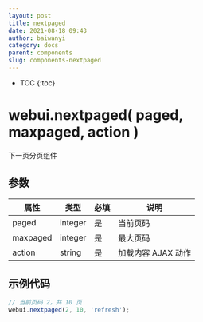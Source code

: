 ```yaml
---
layout: post
title: nextpaged
date: 2021-08-18 09:43
author: baiwanyi
category: docs
parent: components
slug: components-nextpaged
---
```

* TOC
{:toc}

# webui.nextpaged( paged, maxpaged, action )
下一页分页组件

## 参数

| 属性     | 类型    | 必填 | 说明               |
| -------- | ------- | ---- | ------------------ |
| paged    | integer | 是   | 当前页码           |
| maxpaged | integer | 是   | 最大页码           |
| action   | string  | 是   | 加载内容 AJAX 动作 |

## 示例代码
<div class="border px-3 py-4">
    <div role="nextpaged"></div>
</div>

```javascript
// 当前页码 2，共 10 页
webui.nextpaged(2, 10, 'refresh');
```
